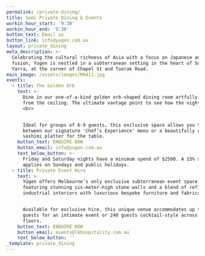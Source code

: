 ```yaml
---
permalink: /private-dining/
title: Semi-Private Dining & Events
workin_hour_start: '9:30'
workin_hour_end: '5:30'
button_text: Email us
button_link: info@yugen.com.au
layout: private_dining
meta_description: >-
  Celebrating the cultural richness of Asia with a focus on Japanese and Asian
  fusion, Yugen is nestled in a subterranean setting in the heart of South
  Yarra, at the corner of Chapel St and Toorak Road.
main_image: /assets/images/MA411.jpg
events:
  - title: The Golden Orb
    text: >-
      Dine in our one-of-a-kind golden orb-shaped dining room artfully suspended
      from the ceiling. The ultimate vantage point to see how the night unfolds.
      <br> 


      Ideal for groups of 6-9 guests, this exclusive space allows you to choose
      between our signature 'Chef’s Experience' menu or a beautifully curated
      sashimi platter for the table.
    button_text: ENQUIRE NOW
    button_email: info@yugen.com.au
    text_below_button: >-
      Friday and Saturday nights have a minimum spend of $2500. A 15% surcharge
      applies on Sundays and public holidays.
  - title: Private Event Hire
    text: >-
      Yūgen offers Melbourne’s only exclusive subterranean event space,
      featuring stunning six-meter-high stone walls and a blend of refined
      industrial interiors with luxurious bespoke furniture and fabrics. 


      Available for exclusive hire, this unique venue accommodates up to 60
      guests for an intimate event or 240 guests cocktail-style across two
      floors.
    button_text: ENQUIRE NOW
    button_email: events@lkhospitality.com.au
    text_below_button: ''
_template: private_dining
---
```


